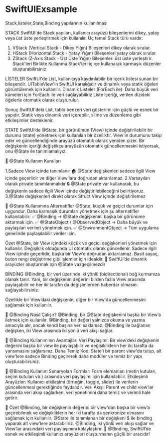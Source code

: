 # SwiftUIExsample
 Stack,listeler,State,Binding yapılarının kullanılması
 
STACK
SwiftUI'de Stack yapıları, kullanıcı arayüzü bileşenlerini dikey, yatay veya üst üste yerleştirmek için kullanılır. Üç temel Stack türü vardır:
1. VStack (Vertical Stack - Dikey Yığın)
Bileşenleri dikey olarak sıralar.
2. HStack (Horizontal Stack - Yatay Yığın)
Bileşenleri yatay olarak sıralar.
3. ZStack (Z-Axis Stack - Üst Üste Yığın)
Bileşenleri üst üste yerleştirir.
Stack'leri Birlikte Kullanma
Stack'leri iç içe kullanarak karmaşık düzenler oluşturabilirsiniz

LİSTELER
SwiftUI'de List, kullanıcıya kaydırılabilir bir içerik listesi sunan bir bileşendir. UITableView'in SwiftUI karşılığıdır ve dinamik veya statik öğeleri görüntülemek için kullanılır.
Dinamik Listeler (ForEach ile):
Daha büyük veri kümeleri için ForEach ile veri sağlayabiliriz
Liste içeriği, verilen dizideki öğelerle otomatik olarak oluşturulur.

Sonuç
SwiftUI'deki List, tablo benzeri veri gösterimi için güçlü ve esnek bir yapıdır. Statik veya dinamik veri içerebilir, silme ve düzenleme gibi etkileşimler desteklenir.

STATE
SwiftUI’de @State, bir görünümün (View) içinde değiştirilebilir bir durumu (state) yönetmek için kullanılan bir özelliktir. View'in durumunu takip eder ve güncellendiğinde arayüzü otomatik olarak yeniden çizer.
Bir değişkenin içeriği değiştikçe arayüzün otomatik güncellenmesini istiyorsak, onu @State ile tanımlamalıyız.

📌 @State Kullanım Kuralları

1.Sadece View içinde tanımlanır 🏠
@State değişkenleri sadece ilgili View içinde geçerlidir ve diğer View’lara doğrudan aktarılamaz.
2.Varsayılan olarak private tanımlanmalıdır 🔒
@State private var kullanarak, bu değişkenin sadece ilgili View içinde değiştirilebileceğini belirtiyoruz.
3.@State değişkenleri direkt olarak Struct View içinde değiştirilemez


📌 @State Kullanımına Alternatifler
@State, küçük ve geçici durumlar için uygundur. Daha karmaşık durumları yönetmek için şu alternatifler kullanılabilir:
✅ @Binding → @State değişkenini başka bir görünüme aktarmak için.
✅ @StateObject / @ObservedObject → Daha büyük ve paylaşılan verileri yönetmek için.
✅ @EnvironmentObject → Tüm uygulama genelinde paylaşılabilir veriler için.

 Özet
@State, bir View içindeki küçük ve geçici değişkenleri yönetmek için kullanılır.
Değişiklik olduğunda UI otomatik olarak güncellenir.
Sadece ilgili View içinde geçerlidir, başka bir View’e doğrudan aktarılamaz.
Basit sayaç, buton rengi değiştirme gibi işlemler için idealdir.
🚀 SwiftUI’de dinamik arayüzler oluşturmak için @State vazgeçilmezdir

BİNDİNG
@Binding, bir veri üzerinde iki yönlü (bidirectional) bağ kurmanıza olanak tanır. Yani, bir değişkenin değerini birden fazla View arasında paylaşabilir ve her iki tarafın da değişimlerden haberdar olmasını sağlayabilirsiniz.

Özellikle bir View’daki değişkenin, diğer bir View'da güncellenmesini sağlamak için kullanılır.

📌 @Binding Nasıl Çalışır?
@Binding, bir @State değişkenini başka bir View’a iletmek için kullanılır.
@Binding, bir değeri yalnızca okuma ve yazma amacıyla alır, ancak kendi başına veri saklamaz.
@Binding ile bağlanan değişken, iki View arasında iki yönlü veri akışı sağlar.

📌 @Binding Kullanımının Avantajları
Veri Paylaşımı: Bir view’deki değişkenin değerini başka bir view ile paylaşabilir ve değişikliklerin her iki tarafta da yansımasını sağlarsınız.
Daha Temiz Kod: State'i bir parent view'da tutup, alt view'lere sadece Binding geçirerek daha modüler ve temiz bir yapı oluşturabilirsiniz.

📌 @Binding Kullanım Senaryoları
Formlar: Form elemanları (metin kutuları, seçim kutuları vb.) arasında veri paylaşımı için kullanılabilir.
Etkileşimli Arayüzler: Kullanıcı etkileşimi (örneğin, toggle, slider) ile verilerin güncellenmesi gerektiğinde faydalıdır.
Veri Akışı: Parent ve child view’lar arasında veri akışı sağlarken, veri yönetimini daha temiz ve verimli hale getirir.

📌 Özet
@Binding, bir değişkenin değerini bir view'dan başka bir view’a geçirebilmek ve değişikliklerin her iki tarafta da senkronize olmasını sağlamak için kullanılır.
@State ile tanımlanan bir değişkeni $ ile binding yaparak alt view'lere aktarabiliriz.
@Binding, iki yönlü veri akışı sağlar ve View’lar arasındaki veri paylaşımını kolaylaştırır.
🚀 @Binding, SwiftUI’de esnek ve etkileşimli kullanıcı arayüzleri oluşturmanın güçlü bir aracıdır!
